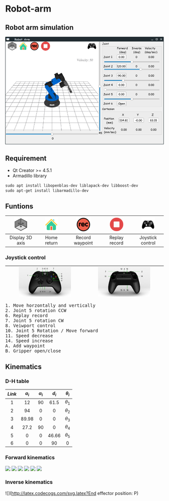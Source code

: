 # Robot-arm
## Robot arm simulation
![image](https://github.com/iron-kang/Robot-arm/blob/main/images/robot-arm-1.png)

## Requirement
* Qt Creator >= 4.5.1
* Armadillo library
```shell=
sudo apt install libopenblas-dev liblapack-dev libboost-dev
sudo apt-get install libarmadillo-dev
```
## Funtions
|<img src="https://github.com/iron-kang/Robot-arm/blob/main/resource/image/axis-dis.png" width="50%"/>|<img src="https://github.com/iron-kang/Robot-arm/blob/main/resource/image/home.png" width="50%"/>|<img src="https://github.com/iron-kang/Robot-arm/blob/main/resource/image/record.png" width="50%"/>|<img src="https://github.com/iron-kang/Robot-arm/blob/main/resource/image/stop.png" width="50%"/>|<img src="https://github.com/iron-kang/Robot-arm/blob/main/resource/image/xbox-dis.png" width="50%"/>|
|:---:|:---:|:---:|:---:|:---:|
|<center>Display 3D axis</center>|<center>Home return</center>|Record waypoint|Replay record|Joystick control|
### Joystick control
|<img src="https://github.com/iron-kang/Robot-arm/blob/main/images/xbox-controller.jpg" width="70%"/>|<img src="https://github.com/iron-kang/Robot-arm/blob/main/images/xbox-controller-back.jpg" width="70%"/>|
|:--:|:--:|
<pre>
1. Move horzontally and vertically
2. Joint 5 rotation CCW
6. Replay record
7. Joint 5 rotation CW
8. Veiwport control
10. Joint 5 Rotation / Move forward
11. Speed decrease
14. Speed increase
A. Add waypoint
B. Gripper open/close
</pre>

## Kinematics
### D-H table
|$Link$|${a_i}$|${\alpha_i}$|${d_i}$|${\theta_i}$|
|:---:|:---:|:---:|:---:|:---:|
|1|12|90|61.5|${\theta_1}$|
|2|94|0|0|${\theta_2}$|
|3|89.98|0|0|${\theta_3}$|
|4|27.2|90|0|${\theta_4}$|
|5|0|0|46.66|${\theta_5}$|
|6|0|0|90|0|
### Forward kinematics

![](http://latex.codecogs.com/svg.latex?{A_1}=\\begin{bmatrix}cos{\\theta_1}&0&sin\\theta_1&a_1cos\\theta_1\\\\sin\\theta_1&0&-cos\\theta_1&a_1sin\\theta_1\\\\0&1&0&d_1\\\\0&0&0&1\\\\\end{bmatrix}) ![](http://latex.codecogs.com/svg.latex?{A_2}=\\begin{bmatrix}cos{\\theta_2}&-sin\\theta_2&0&a_2cos\\theta_2\\\\sin\\theta_2&cos\\theta_2&0&a_2sin\\theta_2\\\\0&0&1&0\\\\0&0&0&1\\\\\end{bmatrix}) ![](http://latex.codecogs.com/svg.latex?{A_3}=\\begin{bmatrix}cos{\\theta_3}&-sin\\theta_3&0&a_3cos\\theta_3\\\\sin\\theta_3&cos\\theta_3&0&a_3sin\\theta_3\\\\0&0&1&0\\\\0&0&0&1\\\\\end{bmatrix})
![](http://latex.codecogs.com/svg.latex?{A_4}=\\begin{bmatrix}cos{\\theta_4}&0&sin\\theta_4&a_4cos\\theta_4\\\\sin\\theta_4&0&-cos\\theta_4&a_4sin\\theta_4\\\\0&1&0&0\\\\0&0&0&1\\\\\end{bmatrix}) ![](http://latex.codecogs.com/svg.latex?{A_5}=\\begin{bmatrix}cos{\\theta_5}&-sin\\theta_5&0&0\\\\sin\\theta_5&cos\\theta_5&0&0\\\\0&0&1&d_5\\\\0&0&0&1\\\\\end{bmatrix}) ![](http://latex.codecogs.com/svg.latex?{A_6}=\\begin{bmatrix}1&0&0&0\\\\0&1&0&0\\\\0&0&1&d_6\\\\0&0&0&1\\\\\end{bmatrix})

### Inverse kinematics

![](http://latex.codecogs.com/svg.latex?End effector position: P)
